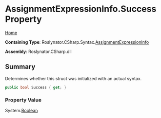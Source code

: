 # AssignmentExpressionInfo\.Success Property

[Home](../../../../../README.md)

**Containing Type**: Roslynator\.CSharp\.Syntax\.[AssignmentExpressionInfo](../README.md)

**Assembly**: Roslynator\.CSharp\.dll

## Summary

Determines whether this struct was initialized with an actual syntax\.

```csharp
public bool Success { get; }
```

### Property Value

System\.[Boolean](https://docs.microsoft.com/en-us/dotnet/api/system.boolean)

